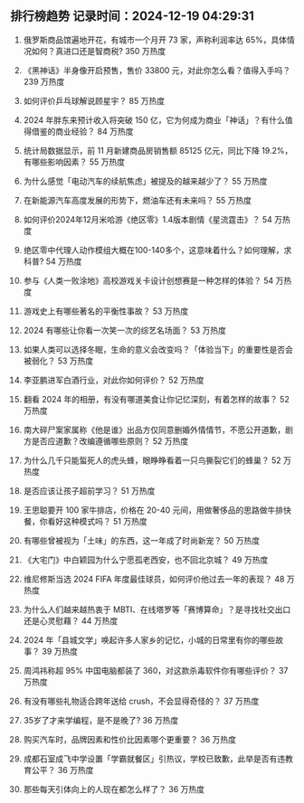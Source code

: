 
## 排行榜趋势 记录时间：2024-12-19 04:29:31
  
  1. 俄罗斯商品馆遍地开花，有城市一个月开 73 家，声称利润率达 65%，具体情况如何？真进口还是智商税? 350 万热度
    
  2. 《黑神话》半身像开启预售，售价 33800 元，对此你怎么看？值得入手吗？ 239 万热度
    
  3. 如何评价乒乓球解说顾星宇？ 85 万热度
    
  4. 2024 年胖东来预计收入将突破 150 亿，它为何成为商业「神话」？有什么值得借鉴的商业经验？ 84 万热度
    
  5. 统计局数据显示，前 11 月新建商品房销售额 85125 亿元，同比下降 19.2%，有哪些影响因素？ 55 万热度
    
  6. 为什么感觉「电动汽车的续航焦虑」被提及的越来越少了？ 55 万热度
    
  7. 在新能源汽车高度发展的形势下，燃油车还有未来吗？ 55 万热度
    
  8. 如何评价2024年12月米哈游《绝区零》1.4版本剧情《星流霆击》？ 54 万热度
    
  9. 绝区零中代理人动作模组大概在100-140多个，这意味着什么？如何理解，求科普? 54 万热度
    
  10. 参与《人类一败涂地》高校游戏关卡设计创想赛是一种怎样的体验？ 54 万热度
    
  11. 游戏史上有哪些著名的平衡性事故？ 53 万热度
    
  12. 2024 有哪些让你看一次笑一次的综艺名场面？ 53 万热度
    
  13. 如果人类可以选择冬眠，生命的意义会改变吗？「体验当下」的重要性是否会被弱化？ 53 万热度
    
  14. 李亚鹏进军白酒行业，对此你如何评价？ 52 万热度
    
  15. 翻看 2024 年的相册，有没有哪道美食让你记忆深刻，有着怎样的故事？ 52 万热度
    
  16. 南大碎尸案家属称《他是谁》出品方仅同意删婚外情情节，不愿公开道歉，剧方是否应道歉？改编遵循哪些原则？ 52 万热度
    
  17. 为什么几千只能蜇死人的虎头蜂，眼睁睁看着一只鸟撕裂它们的蜂巢？ 52 万热度
    
  18. 是否应该让孩子超前学习？ 51 万热度
    
  19. 王思聪要开 100 家牛排店，价格在 20-40 元间，用做奢侈品的思路做牛排快餐，你看好这种模式吗？ 51 万热度
    
  20. 有哪些曾被视为「土味」的东西，这一年成了时尚新宠？ 50 万热度
    
  21. 《大宅门》中白颖园为什么宁愿孤老西安，也不回北京城？ 49 万热度
    
  22. 维尼修斯当选 2024 FIFA 年度最佳球员，如何评价他过去一年的表现？ 48 万热度
    
  23. 为什么人们越来越热衷于 MBTI、在线塔罗等「赛博算命」？是寻找社交出口还是心灵慰藉？ 44 万热度
    
  24. 2024 年「县城文学」唤起许多人家乡的记忆，小城的日常里有你的哪些故事？ 39 万热度
    
  25. 周鸿祎称超 95% 中国电脑都装了 360，对这款杀毒软件你有哪些评价？ 37 万热度
    
  26. 有没有哪些礼物适合跨年送给 crush，不会显得奇怪的？ 37 万热度
    
  27. 35岁了才来学编程，是不是晚了? 36 万热度
    
  28. 购买汽车时，品牌因素和性价比因素哪个更重要？ 36 万热度
    
  29. 成都石室成飞中学设置「学霸就餐区」引热议，学校已致歉，此举是否有违教育公平？ 36 万热度
    
  30. 那些每天引体向上的人现在都怎么样了？ 36 万热度
    
